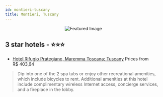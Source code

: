 ```yaml
---
id: montieri-tuscany
title: Montieri, Tuscany
---
```


<center><img src="https://i.travelapi.com/hotels/2000000/1150000/1144000/1143947/780f3c82_z.jpg" alt="Featured Image" /></center>


##  3 star hotels - ⭐️⭐️⭐️

-    [Hotel Rifugio Prategiano, Maremma Toscana; Tuscany](https://us.hurb.com/hotels/montieri/hotel-rifugio-prategiano-maremma-toscana-tuscany-JNP-JP750526?cmp=18055) Prices from R$ 403,64
   > Dip into one of the 2 spa tubs or enjoy other recreational amenities, which include bicycles to rent. Additional amenities at this hotel include complimentary wireless Internet access, concierge services, and a fireplace in the lobby.
